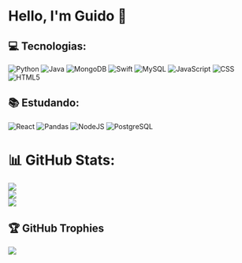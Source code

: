 # Hello, I'm Guido 👋

## 💻 Tecnologias:
![Python](https://img.shields.io/badge/python-3670A0?style=for-the-badge&logo=python&logoColor=ffdd54) ![Java](https://img.shields.io/badge/java-%23ED8B00.svg?style=for-the-badge&logo=java&logoColor=white) ![MongoDB](https://img.shields.io/badge/mongodb-%47A24800.svg?style=for-the-badge&logo=mongodb&logoColor=white) ![Swift](https://img.shields.io/badge/swift-F05138.svg?style=for-the-badge&logo=swift&logoColor=white) ![MySQL](https://img.shields.io/badge/mysql-4479A1.svg?style=for-the-badge&logo=mysql&logoColor=white) ![JavaScript](https://img.shields.io/badge/JavaScript-F7DF1E?style=for-the-badge&logo=javascript&logoColor=black) ![CSS](https://img.shields.io/badge/css-663399?style=for-the-badge&logo=css&logoColor=white) ![HTML5](https://img.shields.io/badge/html5-E34F26?style=for-the-badge&logo=html5&logoColor=white) 

## 📚 Estudando:
<div style="display: inline-block;">
    <img align="center" alt="React" src="https://img.shields.io/badge/React-20232A?style=for-the-badge&logo=react&logoColor=61DAFB"/>
    <img align="center" alt="Pandas" src="https://img.shields.io/badge/Pandas-150458?style=for-the-badge&logo=pandas&logoColor=3670A0"/>
    <img align="center" alt="NodeJS" src="https://img.shields.io/badge/node.js-5FA04E?style=for-the-badge&logo=nodedotjs&logoColor=white"/>
    <img align="center" alt="PostgreSQL" src="https://img.shields.io/badge/postgresql-4169E1?style=for-the-badge&logo=postgresql&logoColor=white"/>
</div>

# 📊 GitHub Stats:
![](https://github-readme-stats.vercel.app/api?username=guidoxenofonte2005&theme=dark&hide_border=false&include_all_commits=true&count_private=false)<br/>
![](https://github-readme-streak-stats.herokuapp.com/?user=guidoxenofonte2005&theme=dark&hide_border=false)<br/>
![](https://github-readme-stats.vercel.app/api/top-langs/?username=guidoxenofonte2005&theme=dark&hide_border=false&include_all_commits=true&count_private=false&layout=compact)

## 🏆 GitHub Trophies
![](https://github-profile-trophy.vercel.app/?username=guidoxenofonte2005&theme=onedark&no-frame=true&no-bg=false&margin-w=4)
